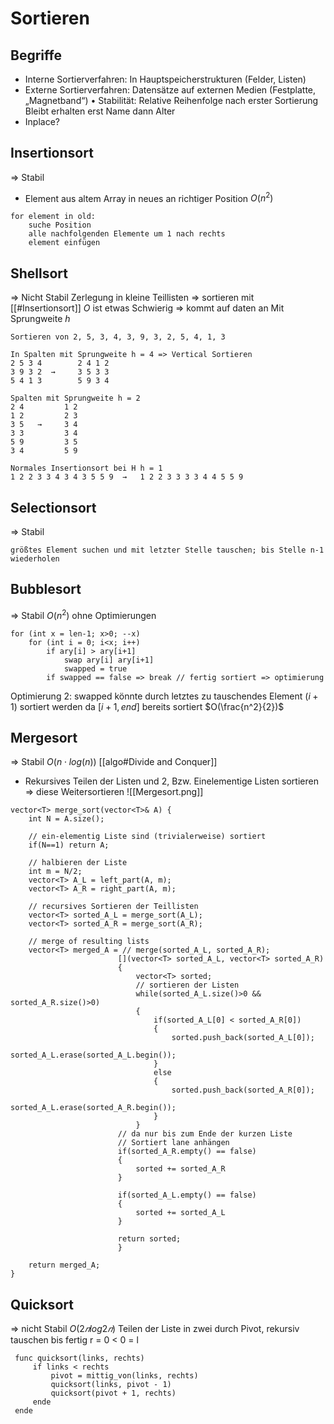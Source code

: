 # Sortieren
## Begriffe
- Interne Sortierverfahren: In Hauptspeicherstrukturen (Felder, Listen)
- Externe Sortierverfahren: Datensätze auf externen Medien (Festplatte, „Magnetband“)
• Stabilität: Relative Reihenfolge nach erster Sortierung Bleibt erhalten erst Name dann Alter
- Inplace?

## Insertionsort
=> Stabil
- Element aus altem Array in neues an richtiger Position
$O(n^2)$
```
for element in old:
	suche Position
	alle nachfolgenden Elemente um 1 nach rechts
	element einfügen
```

## Shellsort
=> Nicht Stabil
Zerlegung in kleine Teillisten => sortieren mit [[#Insertionsort]]
$O$ ist etwas Schwierig => kommt auf daten an
Mit Sprungweite $h$
```
Sortieren von 2, 5, 3, 4, 3, 9, 3, 2, 5, 4, 1, 3

In Spalten mit Sprungweite h = 4 => Vertical Sortieren
2 5 3 4        2 4 1 2
3 9 3 2  →     3 5 3 3
5 4 1 3        5 9 3 4

Spalten mit Sprungweite h = 2
2 4         1 2
1 2         2 3
3 5   →     3 4
3 3         3 4
5 9         3 5
3 4         5 9

Normales Insertionsort bei H h = 1
1 2 2 3 3 4 3 4 3 5 5 9  →   1 2 2 3 3 3 3 4 4 5 5 9
```

## Selectionsort
=> Stabil
```
größtes Element suchen und mit letzter Stelle tauschen; bis Stelle n-1 wiederholen
```

## Bubblesort
=> Stabil
$O(n^2)$ ohne Optimierungen
```
for (int x = len-1; x>0; --x)
	for (int i = 0; i<x; i++)
		if ary[i] > ary[i+1]
			swap ary[i] ary[i+1]
			swapped = true
		if swapped == false => break // fertig sortiert => optimierung
```

Optimierung 2:
swapped könnte durch letztes zu tauschendes Element $(i+1)$ sortiert werden da $[i+1,end]$ bereits sortiert
$O(\frac{n^2}{2})$

## Mergesort
=> Stabil
$O(n\cdot log(n))$
[[algo#Divide and Conquer]]
- Rekursives Teilen der Listen und 2, Bzw. Einelementige Listen sortieren => diese Weitersortieren
![[Mergesort.png]]
```
vector<T> merge_sort(vector<T>& A) {
	int N = A.size();
	
	// ein-elementig Liste sind (trivialerweise) sortiert
	if(N==1) return A;
	
	// halbieren der Liste 
	int m = N/2;
	vector<T> A_L = left_part(A, m);
	vector<T> A_R = right_part(A, m);
	
	// recursives Sortieren der Teillisten
	vector<T> sorted_A_L = merge_sort(A_L);
	vector<T> sorted_A_R = merge_sort(A_R);
	
	// merge of resulting lists
	vector<T> merged_A = // merge(sorted_A_L, sorted_A_R);
						[](vector<T> sorted_A_L, vector<T> sorted_A_R)
						{
							vector<T> sorted;
							// sortieren der Listen
							while(sorted_A_L.size()>0 && sorted_A_R.size()>0)
							{
								if(sorted_A_L[0] < sorted_A_R[0])
								{
									sorted.push_back(sorted_A_L[0]);
									sorted_A_L.erase(sorted_A_L.begin());
								}
								else
								{
									sorted.push_back(sorted_A_R[0]);
									sorted_A_L.erase(sorted_A_R.begin());
								}
							}
						// da nur bis zum Ende der kurzen Liste
						// Sortiert lane anhängen
						if(sorted_A_R.empty() == false)
						{
							sorted += sorted_A_R
						}
						
						if(sorted_A_L.empty() == false)
						{
							sorted += sorted_A_L
						}
						
						return sorted;
						}
	
	return merged_A;
}
```

## Quicksort
=> nicht Stabil
$O(2𝑛 log2 𝑛)$
Teilen der Liste in zwei durch Pivot, rekursiv tauschen bis fertig r = 0 < 0 = l
```
 func quicksort(links, rechts)
     if links < rechts
	     pivot = mittig_von(links, rechts)
         quicksort(links, pivot - 1)
         quicksort(pivot + 1, rechts)
     ende
 ende
```